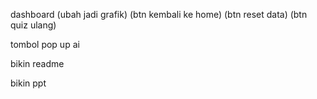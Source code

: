 dashboard (ubah jadi grafik)
          (btn kembali ke home)
          (btn reset data)
          (btn quiz ulang)

tombol pop up ai

bikin readme

bikin ppt